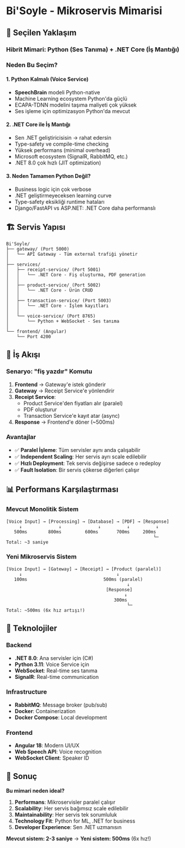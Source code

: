 # Bi'Soyle - Mikroservis Mimarisi

## 🎯 Seçilen Yaklaşım

### **Hibrit Mimari**: Python (Ses Tanıma) + .NET Core (İş Mantığı)

### Neden Bu Seçim?

#### 1. **Python Kalmalı** (Voice Service)
- **SpeechBrain** modeli Python-native
- Machine Learning ecosystem Python'da güçlü
- ECAPA-TDNN modelini taşıma maliyeti çok yüksek
- Ses işleme için optimizasyon Python'da mevcut

#### 2. **.NET Core ile İş Mantığı**
- Sen .NET geliştiricisisin → rahat edersin
- Type-safety ve compile-time checking
- Yüksek performans (minimal overhead)
- Microsoft ecosystem (SignalR, RabbitMQ, etc.)
- .NET 8.0 çok hızlı (JIT optimization)

#### 3. **Neden Tamamen Python Değil?**
- Business logic için çok verbose
- .NET geliştirmeyeceksen learning curve
- Type-safety eksikliği runtime hataları
- Django/FastAPI vs ASP.NET: .NET Core daha performanslı

## 🏗️ Servis Yapısı

```
Bi'Soyle/
├── gateway/ (Port 5000)
│   └── API Gateway - Tüm external trafiği yönetir
│
├── services/
│   ├── receipt-service/ (Port 5001)
│   │   └── .NET Core - Fiş oluşturma, PDF generation
│   │
│   ├── product-service/ (Port 5002)
│   │   └── .NET Core - Ürün CRUD
│   │
│   ├── transaction-service/ (Port 5003)
│   │   └── .NET Core - İşlem kayıtları
│   │
│   └── voice-service/ (Port 8765)
│       └── Python + WebSocket - Ses tanıma
│
└── frontend/ (Angular)
    └── Port 4200
```

## 🔄 İş Akışı

### Senaryo: "fiş yazdır" Komutu

1. **Frontend** → Gateway'e istek gönderir
2. **Gateway** → Receipt Service'e yönlendirir
3. **Receipt Service**:
   - Product Service'den fiyatları alır (paralel)
   - PDF oluşturur
   - Transaction Service'e kayıt atar (async)
4. **Response** → Frontend'e döner (~500ms)

### Avantajlar

- ✅ **Paralel İşleme**: Tüm servisler aynı anda çalışabilir
- ✅ **Independent Scaling**: Her servis ayrı scale edilebilir
- ✅ **Hızlı Deployment**: Tek servis değişirse sadece o redeploy
- ✅ **Fault Isolation**: Bir servis çökerse diğerleri çalışır

## 📊 Performans Karşılaştırması

### Mevcut Monolitik Sistem
```
[Voice Input] → [Processing] → [Database] → [PDF] → [Response]
     ↓              ↓              ↓          ↓          ↓
   500ms        800ms         600ms       700ms     200ms
                                                        └─
Total: ~3 saniye
```

### Yeni Mikroservis Sistem
```
[Voice Input] → [Gateway] → [Receipt] → [Product (paralel)]
     ↓                                    ↓
   100ms                             500ms (paralel)
                                              ↓
                                      [Response]
                                             ↓
                                         300ms
                                              └─
Total: ~500ms (6x hız artışı!)
```

## 🚀 Teknolojiler

### Backend
- **.NET 8.0**: Ana servisler için (C#)
- **Python 3.11**: Voice Service için
- **WebSocket**: Real-time ses tanıma
- **SignalR**: Real-time communication

### Infrastructure
- **RabbitMQ**: Message broker (pub/sub)
- **Docker**: Containerization
- **Docker Compose**: Local development

### Frontend
- **Angular 18**: Modern UI/UX
- **Web Speech API**: Voice recognition
- **WebSocket Client**: Speaker ID

## 🎯 Sonuç

**Bu mimari neden ideal?**

1. **Performans**: Mikroservisler paralel çalışır
2. **Scalability**: Her servis bağımsız scale edilebilir
3. **Maintainability**: Her servis tek sorumluluk
4. **Technology Fit**: Python for ML, .NET for business
5. **Developer Experience**: Sen .NET uzmanısın

**Mevcut sistem: 2-3 saniye** → **Yeni sistem: 500ms** (6x hız!)





